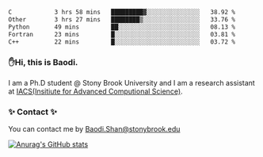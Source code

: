 <!--START_SECTION:waka-->

```txt
C            3 hrs 58 mins   █████████▓░░░░░░░░░░░░░░░   38.92 %
Other        3 hrs 27 mins   ████████▒░░░░░░░░░░░░░░░░   33.76 %
Python       49 mins         ██░░░░░░░░░░░░░░░░░░░░░░░   08.13 %
Fortran      23 mins         █░░░░░░░░░░░░░░░░░░░░░░░░   03.81 %
C++          22 mins         █░░░░░░░░░░░░░░░░░░░░░░░░   03.72 %
```

<!--END_SECTION:waka-->

### ✋Hi, this is Baodi. 

I am a Ph.D student @ Stony Brook University and I am a research assistant at [IACS(Insitiute for Advanced Computional Science)](https://iacs.stonybrook.edu/).

### ✨ Contact ✨

You can contact me by [Baodi.Shan@stonybrook.edu](mailto:Baodi.Shan@stonybrook.edu)

[![Anurag's GitHub stats](https://github-readme-stats.vercel.app/api?username=lwshanbd&theme=jolly&show_icons=true&count_private=true&include_all_commits=true)](https://github.com/anuraghazra/github-readme-stats)



<!--
**lwshanbd/lwshanbd** is a ✨ _special_ ✨ repository because its `README.md` (this file) appears on your GitHub profile.

Here are some ideas to get you started:

- 🔭 I’m currently working on ...
- 🌱 I’m currently learning ...
- 👯 I’m looking to collaborate on ...
- 🤔 I’m looking for help with ...
- 💬 Ask me about ...
- 📫 How to reach me: ...
- 😄 Pronouns: ...
- ⚡ Fun fact: ...
-->
